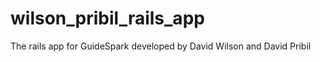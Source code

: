 wilson_pribil_rails_app
=======================

The rails app for GuideSpark developed by David Wilson and David Pribil

